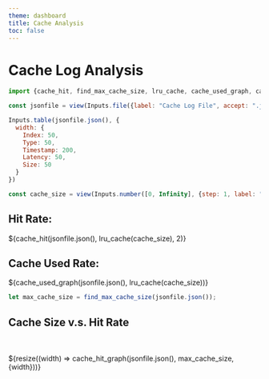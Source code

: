 ```yaml
---
theme: dashboard
title: Cache Analysis
toc: false
---
```


# Cache Log Analysis

<!-- Allow users to upload Json file -->
```js
import {cache_hit, find_max_cache_size, lru_cache, cache_used_graph, cache_hit_graph} from "./components/lru.js";
```

```js
const jsonfile = view(Inputs.file({label: "Cache Log File", accept: ".json", required: true}));
```

```js
Inputs.table(jsonfile.json(), {
  width: {
    Index: 50,
    Type: 50,
    Timestamp: 200,
    Latency: 50,
    Size: 50
  }
})
```

```js
const cache_size = view(Inputs.number([0, Infinity], {step: 1, label: "Cache Size (kb)", value: 10240}));
```

<div class="grid grid-cols-3">
  <div class="card">
    <h2>Hit Rate:</h2>
    <span class="big">${cache_hit(jsonfile.json(), lru_cache(cache_size), 2)}</span>
  </div>
</div>

<div class="grid grid-cols-1">
  <div class="card">
    <h2>Cache Used Rate:</h2>
    <span class="big">${cache_used_graph(jsonfile.json(), lru_cache(cache_size))}</span>
  </div>
</div>


```js
let max_cache_size = find_max_cache_size(jsonfile.json());
```

<div class="grid grid-cols-1">
  <div class="card">
    <h2>Cache Size v.s. Hit Rate</h2>
    <br></br>
    ${resize((width) => cache_hit_graph(jsonfile.json(), max_cache_size, {width}))}
  </div>
</div>